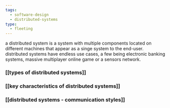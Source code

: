```yaml
---
tags:
  - software-design
  - distributed-systems
type:
  - fleeting
---
```




a distributed system is a system with multiple components located on different machines that  appear as a singe system to the end-user.
distributed systems have endless use cases, a few being electronic banking systems, massive multiplayer online game or a sensors network.


### [[types of distributed systems]]

### [[key characteristics of distributed systems]]


### [[distributed systems - communication styles]]


